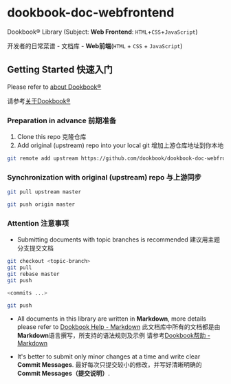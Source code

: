 # dookbook-doc-webfrontend

Dookbook&reg; Library (Subject: **Web Frontend**: `HTML`+`CSS`+`JavaScript`)

开发者的日常菜谱 - 文档库 - **Web前端**(`HTML` + `CSS` + `JavaScript`)

## Getting Started 快速入门

Please refer to [about Dookbook&reg;](https://dookbook.info/about/)

请参考[关于Dookbook&reg;](https://dookbook.info/about/zh-hans/)

### Preparation in advance 前期准备

1. Clone this repo 克隆仓库
2. Add original (upstream) repo into your local git 增加上游仓库地址到你本地

```bash
git remote add upstream https://github.com/dookbook/dookbook-doc-webfrontend.git
```

### Synchronization with original (upstream) repo 与上游同步

```bash
git pull upstream master

git push origin master
```

### Attention 注意事项

- Submitting documents with topic branches is recommended 建议用主题分支提交文档

```bash
git checkout <topic-branch>
git pull
git rebase master
git push

<commits ...>

git push
```

- All documents in this library are written in **Markdown**,
more details please refer to [Dookbook Help - Markdown](https://dookbook.info/en/help/markdown/)
此文档库中所有的文档都是由**Markdown**语言撰写，所支持的语法规则及示例
请参考[Dookbook帮助 - Markdown](https://dookbook.info/zh-hans/help/markdown/)

- It's better to submit only minor changes at a time and write clear **Commit Messages**.
最好每次只提交较小的修改，并写好清晰明确的**Commit Messages（提交说明）**.
